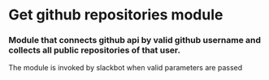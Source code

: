 # Get github repositories module
### Module that connects github api by valid github username and collects all public repositories of that user. 
The module is invoked by slackbot when valid parameters are passed
